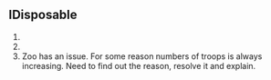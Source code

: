 ## IDisposable
1.
2.
3. Zoo has an issue. For some reason numbers of troops is always increasing. Need to find out the reason, resolve it and explain.